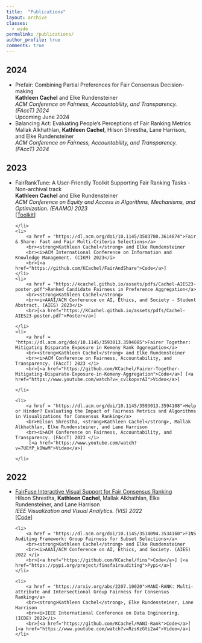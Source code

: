 ```yaml
---
title:  "Publications"
layout: archive 
classes: 
  - wide
permalink: /publications/
author_profile: true
comments: true
---
```

<h2>2024</h2>

<ul>
	<li>
		Prefair: Combining Partial Preferences for Fair Consensus Decision-making
		<br><strong>Kathleen Cachel</strong> and Elke Rundensteiner
		<br><i>ACM Conference on Fairness, Accountability, and Transparency. (FAccT) 2024 </i>	
  		<br> Upcoming June 2024	
	</li>
	<li>
		Balancing Act: Evaluating People’s Perceptions of Fair Ranking Metrics
		<br>Mallak Alkhathlan, <strong>Kathleen Cachel</strong>, Hilson Shrestha, Lane Harrison, and Elke Rundensteiner
		<br><i>ACM Conference on Fairness, Accountability, and Transparency. (FAccT) 2024 </i>			
	</li>


</ul>
<h2>2023</h2>

<ul>
	<li>
		FairRankTune: A User-Friendly Toolkit Supporting Fair Ranking Tasks  - Non-archival track
		<br><strong>Kathleen Cachel</strong> and Elke Rundensteiner
		<br><i>ACM Conference on Equity and Access in Algorithms, Mechanisms, and Optimization. (EAAMO) 2023</i>
  		<br>[<a href="https://kcachel.github.io/fairranktune/">Toolkit</a>]
  			
		
	</li>
	<li>
		<a href = "https://dl.acm.org/doi/10.1145/3583780.3614874">Fair & Share: Fast and Fair Multi-Criteria Selections</a>
		<br><strong>Kathleen Cachel</strong> and Elke Rundensteiner
		<br><i>ACM International Conference on Information and Knowledge Management. (CIKM) 2023</i>
  		<br>[<a href="https://github.com/KCachel/FairAndShare">Code</a>] 	
	</li>
	<li>
		<a href = "https://kcachel.github.io/assets/pdfs/Cachel-AIES23-poster.pdf">Ranked Candidate Fairness in Preference Aggregation</a>
		<br><strong>Kathleen Cachel</strong> 
		<br><i>AAAI/ACM Conference on AI, Ethics, and Society - Student Abstract. (AIES) 2023</i>
  		<br>[<a href="https://KCachel.github.io/assets/pdfs/Cachel-AIES23-poster.pdf">Poster</a>]	
		
	</li>
	<li>
		<a href = "https://dl.acm.org/doi/10.1145/3593013.3594085">Fairer Together: Mitigating Disparate Exposure in Kemeny Rank Aggregation</a>
		<br><strong>Kathleen Cachel</strong> and Elke Rundensteiner
		<br><i>ACM Conference on Fairness, Accountability, and Transparency. (FAccT) 2023 </i>
  		<br>[<a href="https://github.com/KCachel/Fairer-Together-Mitigating-Disparate-Exposure-in-Kemeny-Aggregation">Code</a>] [<a href="https://www.youtube.com/watch?v=_cvlkopxrAI">Video</a>]
		
	</li>

	<li>
		<a href = "https://dl.acm.org/doi/10.1145/3593013.3594108">Help or Hinder? Evaluating the Impact of Fairness Metrics and Algorithms in Visualizations for Consensus Ranking</a>
		<br>Hilson Shrestha, <strong>Kathleen Cachel</strong>, Mallak Alkhathlan, Elke Rundensteiner, and Lane Harrison
		<br><i>ACM Conference on Fairness, Accountability, and Transparency. (FAccT) 2023 </i>
  		 [<a href="https://www.youtube.com/watch?v=7UEfP_kOWwM">Video</a>]	
		
	</li>


</ul>

<h2>2022</h2>

<ul>
	<li>
		<a href = "https://arxiv.org/abs/2207.07765">FairFuse Interactive Visual Support for Fair Consensus Ranking</a>
		<br>Hilson Shrestha, <strong>Kathleen Cachel</strong>, Mallak Alkhathlan, Elke Rundensteiner, and Lane Harrison
		<br><i>IEEE Visualization and Visual Analytics. (VIS) 2022</i>
		<br>[<a href="https://osf.io/hd639/">Code</a>] 
	</li>

	<li>
		<a href = "https://dl.acm.org/doi/10.1145/3514094.3534160">FINS Auditing Framework: Group Fairness for Subset Selections</a>
		<br><strong>Kathleen Cachel</strong> and Elke Rundensteiner
		<br><i>AAAI/ACM Conference on AI, Ethics, and Society. (AIES) 2022 </i>
		<br>[<a href="https://github.com/KCachel/fins">Code</a>] [<a href="https://pypi.org/project/finsfairauditing">Pypi</a>]
	</li>

	<li>
		<a href = "https://arxiv.org/abs/2207.10020">MANI-RANK: Multi-attribute and Intersectional Group Fairness for Consensus Ranking</a>
		<br><strong>Kathleen Cachel</strong>, Elke Rundensteiner, Lane Harrison
		<br><i>IEEE International Conference on Data Engineering. (ICDE) 2022</i>
		<br>[<a href="https://github.com/KCachel/MANI-Rank">Code</a>] [<a href="https://www.youtube.com/watch?v=RzsKzGti2a4">Video</a>]
	</li>
</ul>


<!-- 
<h1>Other Projects</h1>
<ul>
	<li>
		<a href = "">Using ....s</a>
		<br>I advised a summer. 
		<br><i>Conf, 2022</i>. 
		<br><strong> Prize</strong>
	</li>
</ul>
-->
